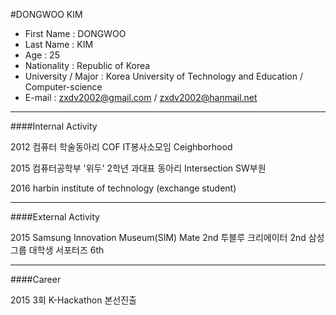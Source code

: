 #DONGWOO KIM
 - First Name : DONGWOO
 - Last Name : KIM
 - Age : 25
 - Nationality : Republic of Korea
 - University / Major : Korea University of Technology and Education / Computer-science
 - E-mail : zxdv2002@gmail.com / zxdv2002@hanmail.net

----------------------------------------------------------------------------------------------------------------------------------

####Internal Activity

2012
컴퓨터 학술동아리 COF
IT봉사소모임 Ceighborhood

2015 
컴퓨터공학부 '위두' 2학년 과대표
동아리 Intersection SW부원

2016
harbin institute of technology (exchange student)

----------------------------------------------------------------------------------------------------------------------------------

####External Activity

2015
Samsung Innovation Museum(SIM) Mate 2nd
투블루 크리에이터 2nd
삼성그룹 대학생 서포터즈 6th

----------------------------------------------------------------------------------------------------------------------------------

####Career

2015
3회 K-Hackathon 본선진출
